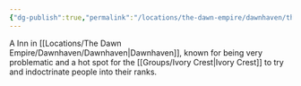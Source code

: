 ```yaml
---
{"dg-publish":true,"permalink":"/locations/the-dawn-empire/dawnhaven/the-silent-shade/"}
---
```


A Inn in [[Locations/The Dawn Empire/Dawnhaven/Dawnhaven\|Dawnhaven]], known for being very problematic and a hot spot for the [[Groups/Ivory Crest\|Ivory Crest]] to try and indoctrinate people into their ranks.  